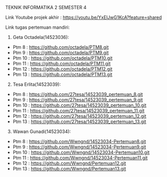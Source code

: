 TEKNIK INFORMATIKA 2 SEMESTER 4

Link Youtube projek akhir : https://youtu.be/YxElJwG1KcA?feature=shared

Link tugas pertemuan mandiri:

1. Geta Octadela(14523036):
- Ptm 8 : https://github.com/octadela/PTM8.git
- Ptm 9 : https://github.com/octadela/PTM9.git
- Ptm 10 : https://github.com/octadela/PTM10.git
- Ptm 11 : https://github.com/octadela/PTM11.git
- Ptm 12 : https://github.com/octadela/PTM12.git
- Ptm 13 : https://github.com/octadela/PTM13.git

2. Tesa Erlita(14523039):
- Ptm 8 : https://github.com/27tesa/14523039_pertemuan_8.git
- Ptm 9 : https://github.com/27tesa/14523039_pertemuan_9.git
- Ptm 10 : https://github.com/27tesa/14523039_pertemuan_10.git
- Ptm 11 : https://github.com/27tesa/14523039_pertemuan_11.git
- Ptm 12 : https://github.com/27tesa/14523039_pertemuan_12.git
- Ptm 13 : https://github.com/27tesa/14523039_pertemuan_13.git

3. Wawan Gunadi(14523034):
- Ptm 8 : https://github.com/Wwngnd/14523034-Pertemuan8.git
- Ptm 9 : https://github.com/Wwngnd/14523034-Pertemuan9.git
- Ptm 10 : https://github.com/Wwngnd/14523034-Pertemuan10.git
- Ptm 11 : https://github.com/Wwngnd/14523034-Pertemuan11.git
- Ptm 12 : https://github.com/Wwngnd/Pertemuan12.git
- Ptm 13 : https://github.com/Wwngnd/Pertemuan13.git 
